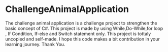 # ChallengeAnimalApplication
The challenge animal application is a challenge project to strengthen the basic concept of C#.
This project is made by using While,Do-While,for loop , If Condition, If-else and Switch statement only.
This project is tottaly uncopied and self-made.
I hope this code makes a bit contribution in your learning journey.
Thank You.
